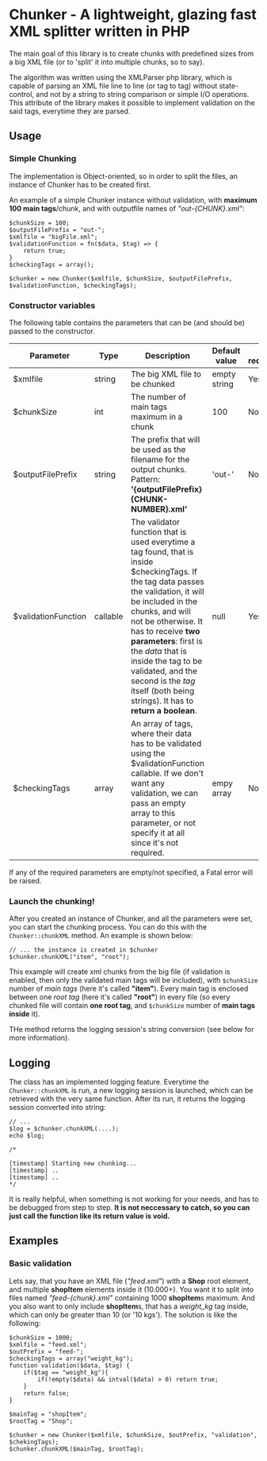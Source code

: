 # Chunker - A lightweight, glazing fast XML splitter written in PHP

The main goal of this library is to create chunks with predefined sizes from a big XML file (or to 'split' it into multiple chunks, so to say).

The algorithm was written using the XMLParser php library, which is capable of parsing an XML file line to line (or tag to tag) without state-control, and not by a string to string comparison or simple I/O operations. This attribute of the library makes it possible to implement validation on the said tags, everytime they are parsed.

## Usage
### Simple Chunking
The implementation is Object-oriented, so in order to split the files, an instance of Chunker has to be created first.

An example of a simple Chunker instance without validation, with **maximum 100 main tags**/chunk, and with outputfile names of *"out-{CHUNK}.xml"*:
```
$chunkSize = 100;
$outputFilePrefix = "out-";
$xmlfile = "bigFile.xml";
$validationFunction = fn($data, $tag) => {
    return true;
}
$checkingTags = array();

$chunker = new Chunker($xmlfile, $chunkSize, $outputFilePrefix, $validationFunction, $checkingTags);
```


### Constructor variables
The following table contains the parameters that can be (and should be) passed to the constructor.

| Parameter | Type | Description | Default value | Is required |
| --------- | ---- | ----------- | ------------- | ----------- |
| $xmlfile | string | The big XML file to be chunked | empty string | Yes |
| $chunkSize | int | The number of main tags maximum in a chunk | 100 | No |
| $outputFilePrefix | string | The prefix that will be used as the filename for the output chunks. Pattern: **'{outputFilePrefix}{CHUNK-NUMBER}.xml'** | 'out-' | No |
| $validationFunction | callable | The validator function that is used everytime a tag found, that is inside $checkingTags. If the tag data passes the validation, it will be included in the chunks, and will not be otherwise. It has to receive **two parameters**: first is the *data* that is inside the tag to be validated, and the second is the *tag* itself (both being strings). It has to **return a boolean**. | null | Yes |
| $checkingTags | array | An array of tags, where their data has to be validated using the $validationFunction callable. If we don't want any validation, we can pass an empty array to this parameter, or not specify it at all since it's not required. | empy array | No |

If any of the required parameters are empty/not specified, a Fatal error will be raised.

### Launch the chunking!

After you created an instance of Chunker, and all the parameters were set, you can start the chunking process. You can do this with the `Chunker::chunkXML` method. An example is shown below:
```
// ... the instance is created in $chunker
$chunker.chunkXML("item", "root");
```

This example will create xml chunks from the big file (if validation is enabled, then only the validated main tags will be included), with `$chunkSize` number of *main tags* (here it's called **"item"**). Every main tag is enclosed between one *root tag* (here it's called **"root"**) in every file (so every chunked file will contain **one root tag**, and `$chunkSize` number of **main tags inside** it).

THe method returns the logging session's string conversion (see below for more information).

## Logging

The class has an implemented logging feature. Everytime the `Chunker::chunkXML` is run, a new logging session is launched, which can be retrieved with the very same function. After its run, it returns the logging session converted into string:
```
// ... 
$log = $chunker.chunkXML(....);
echo $log;

/*

[timestamp] Starting new chunking...
[timestamp] ..
[timestamp] ..
*/

```
It is really helpful, when something is not working for your needs, and has to be debugged from step to step. **It is not neccessary to catch, so you can just call the function like its return value is void.**

## Examples

### Basic validation

Lets say, that you have an XML file (*"feed.xml"*) with a **Shop** root element, and multiple **shopItem** elements inside it (10.000+). You want it to split into files named *"feed-{chunk}.xml"* containing 1000 **shopItem**s maximum. And you also want to only include **shopItem**s, that has a *weight_kg* tag inside, which can only be greater than 10 (or '10 kgs'). The solution is like the following:

```
$chunkSize = 1000;
$xmlfile = "feed.xml";
$outPrefix = "feed-";
$checkingTags = array("weight_kg");
function validation($data, $tag) {
    if($tag == "weight_kg"){
        if(!empty($data) && intval($data) > 0) return true;
    }
    return false;
}

$mainTag = "shopItem";
$rootTag = "Shop";

$chunker = new Chunker($xmlfile, $chunkSize, $outPrefix, "validation", $chekingTags);
$chunker.chunkXML($mainTag, $rootTag);
```

